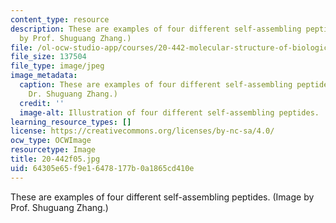 ```yaml
---
content_type: resource
description: These are examples of four different self-assembling peptides. (Image
  by Prof. Shuguang Zhang.)
file: /ol-ocw-studio-app/courses/20-442-molecular-structure-of-biological-materials-be-442-fall-2005/64305e65f9e16478177b0a1865cd410e_20-442f05.jpg
file_size: 137504
file_type: image/jpeg
image_metadata:
  caption: These are examples of four different self-assembling peptides. (Image by
    Dr. Shuguang Zhang.)
  credit: ''
  image-alt: Illustration of four different self-assembling peptides.
learning_resource_types: []
license: https://creativecommons.org/licenses/by-nc-sa/4.0/
ocw_type: OCWImage
resourcetype: Image
title: 20-442f05.jpg
uid: 64305e65-f9e1-6478-177b-0a1865cd410e
---
```

These are examples of four different self-assembling peptides. (Image by Prof. Shuguang Zhang.)